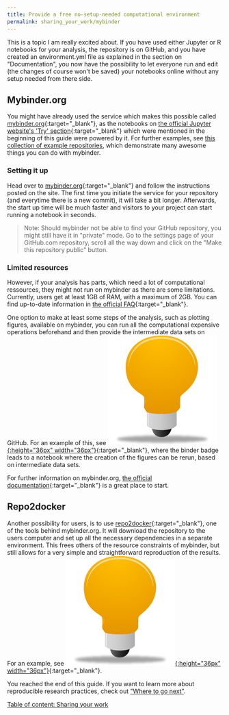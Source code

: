 ```yaml
---
title: Provide a free no-setup-needed computational environment
permalink: sharing_your_work/mybinder
---
```

This is a topic I am really excited about. If you have used either Jupyter or R notebooks for your analysis, the repository is on GitHub, and you have created an environment.yml file as explained in the section on "Documentation", you now have the possibility to let everyone run and edit (the changes of course won't be saved) your notebooks online without any setup needed from there side.

## Mybinder.org
You might have already used the service which makes this possible called [mybinder.org](https://mybinder.org/){:target="_blank"}, as the notebooks on [the official Jupyter website's 'Try' section](http://jupyter.org/try){:target="_blank"} which were mentioned in the beginning of this guide were powered by it. For further examples, see [this collection of example repositories](https://github.com/binder-examples/), which demonstrate many awesome things you can do with mybinder.

### Setting it up
Head over to [mybinder.org](https://mybinder.org/){:target="_blank"} and follow the instructions posted on the site. The first time you initiate the service for your repository (and everytime there is a new commit), it will take a bit longer. Afterwards, the start up time will be much faster and visitors to your project can start running a notebook in seconds.

> Note: Should mybinder not be able to find your GitHub repository, you might still have it in "private" mode. Go to the settings page of your GitHub.com repository, scroll all the way down and click on the "Make this repository public" button.

### Limited resources
However, if your analysis has parts, which need a lot of computational ressources, they might not run on mybinder as there are some limitations. Currently, users get at least 1GB of RAM, with a maximum of 2GB. You can find up-to-date information in [the official FAQ](https://mybinder.readthedocs.io/en/latest/faq.html#user-memory){:target="_blank"}.

One option to make at least some steps of the analysis, such as plotting figures, available on mybinder, you can run all the computational expensive operations beforehand and then provide the intermediate data sets on GitHub. For an example of this, see [![example](../figures/example_icon.png){:height="36px" width="36px"}](https://github.com/binste/chicago_safepassage_evaluation#figures-for-website-and-comparison-to-mcmillen-et-al-2017){:target="_blank"}, where the binder badge leads to a notebook where the creation of the figures can be rerun, based on intermediate data sets.

For further information on mybinder.org, [the official documentation](https://mybinder.readthedocs.io/en/latest/#binder-documentation){:target="_blank"} is a great place to start.

## Repo2docker
Another possibility for users, is to use [repo2docker](https://github.com/jupyter/repo2docker){:target="_blank"}, one of the tools behind mybinder.org. It will download the repository to the users computer and set up all the necessary dependencies in a separate environment. This frees others of the resource constraints of mybinder, but still allows for a very simple and straightforward reproduction of the results. For an example, see [![example](../figures/example_icon.png){:height="36px" width="36px"}](https://github.com/binste/chicago_safepassage_evaluation#run-analysis-on-your-own-machine){:target="_blank"}.

You reached the end of this guide. If you want to learn more about reproducible research practices, check out ["Where to go next"](../where_to_go_next).

[Table of content: Sharing your work](.)